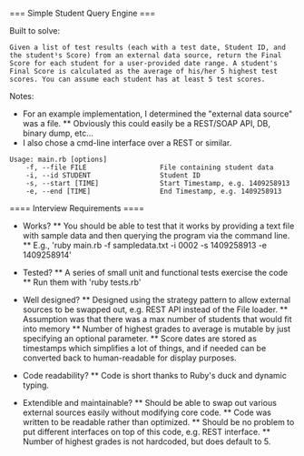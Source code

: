 === Simple Student Query Engine ===

Built to solve:
```
Given a list of test results (each with a test date, Student ID, and the student¹s Score) from an external data source, return the Final Score for each student for a user-provided date range. A student's Final Score is calculated as the average of his/her 5 highest test scores. You can assume each student has at least 5 test scores.
```

Notes:
* For an example implementation, I determined the "external data source" was a file.
** Obviously this could easily be a REST/SOAP API, DB, binary dump, etc...
* I also chose a cmd-line interface over a REST or similar.

```
Usage: main.rb [options]
    -f, --file FILE                  File containing student data
    -i, --id STUDENT                 Student ID
    -s, --start [TIME]               Start Timestamp, e.g. 1409258913
    -e, --end [TIME]                 End Timestamp, e.g. 1409258913
```

==== Interview Requirements ====

* Works?
** You should be able to test that it works by providing a text file with sample data
and then querying the program via the command line.
** E.g., 'ruby main.rb -f sampledata.txt -i 0002 -s 1409258913 -e 1409258914'

* Tested?
** A series of small unit and functional tests exercise the code
** Run them with 'ruby tests.rb'

* Well designed?
** Designed using the strategy pattern to allow external sources to be swapped out, e.g. REST API instead of the File loader.
** Assumption was that there was a max number of students that would fit into memory
** Number of highest grades to average is mutable by just specifying an optional parameter.
** Score dates are stored as timestamps which simplifies a lot of things, and if needed can be converted back to human-readable for display purposes.

* Code readability?
** Code is short thanks to Ruby's duck and dynamic typing.

* Extendible and maintainable?
** Should be able to swap out various external sources easily without modifying core code.
** Code was written to be readable rather than optimized.
** Should be no problem to put different interfaces on top of this code, e.g. REST interface.
** Number of highest grades is not hardcoded, but does default to 5.